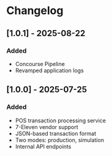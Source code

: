 # Changelog
## [1.0.1] - 2025-08-22

### Added
- Concourse Pipeline
- Revamped application logs


## [1.0.0] - 2025-07-25

### Added
- POS transaction processing service
- 7-Eleven vendor support
- JSON-based transaction format
- Two modes: production, simulation
- Internal API endpoints